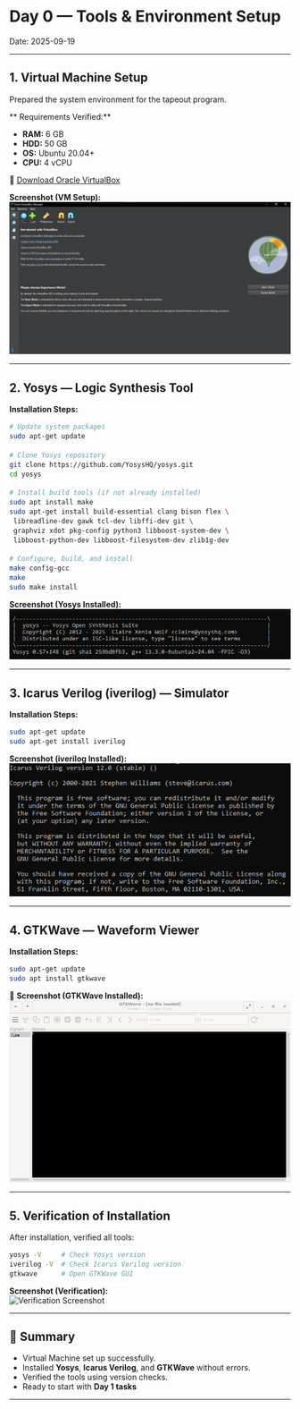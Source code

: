 # Day 0 — Tools & Environment Setup
Date: 2025-09-19  

---

## 1. Virtual Machine Setup
Prepared the system environment for the tapeout program.  

** Requirements Verified:**  
- **RAM:** 6 GB  
- **HDD:** 50 GB  
- **OS:** Ubuntu 20.04+  
- **CPU:** 4 vCPU  

🔗 [Download Oracle VirtualBox](https://www.virtualbox.org/wiki/Downloads)  

**Screenshot (VM Setup):**  
![VM Setup Screenshot](images/day0_vm_setup.png)  

---

## 2. Yosys — Logic Synthesis Tool
**Installation Steps:**  

```bash
# Update system packages
sudo apt-get update

# Clone Yosys repository
git clone https://github.com/YosysHQ/yosys.git
cd yosys

# Install build tools (if not already installed)
sudo apt install make
sudo apt-get install build-essential clang bison flex \
 libreadline-dev gawk tcl-dev libffi-dev git \
 graphviz xdot pkg-config python3 libboost-system-dev \
 libboost-python-dev libboost-filesystem-dev zlib1g-dev

# Configure, build, and install
make config-gcc
make
sudo make install
```

**Screenshot (Yosys Installed):**  
![Yosys Setup Screenshot](images/day0_yosys_setup.png)  

---

## 3. Icarus Verilog (iverilog) — Simulator
**Installation Steps:**  

```bash
sudo apt-get update
sudo apt-get install iverilog
```

**Screenshot (iverilog Installed):**  
![Iverilog Setup Screenshot](images/day0_iverilog_setup.png)  

---

## 4. GTKWave — Waveform Viewer
**Installation Steps:**  

```bash
sudo apt-get update
sudo apt install gtkwave
```

📸 **Screenshot (GTKWave Installed):**  
![GTKWave Setup Screenshot](images/day0_gtkwave_setup.png)  

---

## 5. Verification of Installation
After installation, verified all tools:  

```bash
yosys -V     # Check Yosys version
iverilog -V  # Check Icarus Verilog version
gtkwave      # Open GTKWave GUI
```

**Screenshot (Verification):**  
![Verification Screenshot](images/day0_verification.png)  

---

## 📝 Summary
- Virtual Machine set up successfully.  
- Installed **Yosys**, **Icarus Verilog**, and **GTKWave** without errors.  
- Verified the tools using version checks.  
- Ready to start with **Day 1 tasks** 

---
